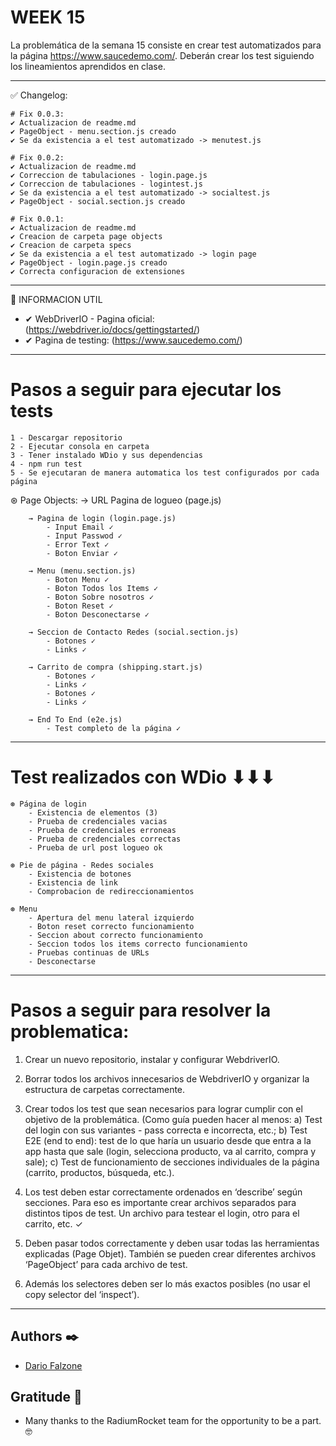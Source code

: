# WEEK 15
La problemática de la semana 15 consiste en crear test automatizados para la página
https://www.saucedemo.com/. Deberán crear los test siguiendo los lineamientos aprendidos en clase.

----------------------------------------------------------


✅ Changelog:

	# Fix 0.0.3:
	✔ Actualizacion de readme.md
	✔ PageObject - menu.section.js creado
	✔ Se da existencia a el test automatizado -> menutest.js

	# Fix 0.0.2:
	✔ Actualizacion de readme.md
	✔ Correccion de tabulaciones - login.page.js
	✔ Correccion de tabulaciones - logintest.js
	✔ Se da existencia a el test automatizado -> socialtest.js
	✔ PageObject - social.section.js creado

	# Fix 0.0.1:
	✔ Actualizacion de readme.md
	✔ Creacion de carpeta page objects
	✔ Creacion de carpeta specs
	✔ Se da existencia a el test automatizado -> login page
	✔ PageObject - login.page.js creado
	✔ Correcta configuracion de extensiones

----------------------------------------------------------

📄 INFORMACION UTIL

- ✔ WebDriverIO - Pagina oficial: (https://webdriver.io/docs/gettingstarted/)
- ✔ Pagina de testing: (https://www.saucedemo.com/)

----------------------------------------------------------

# Pasos a seguir para ejecutar los tests
	1 - Descargar repositorio
	2 - Ejecutar consola en carpeta
	3 - Tener instalado WDio y sus dependencias
	4 - npm run test
	5 - Se ejecutaran de manera automatica los test configurados por cada página

⊛ Page Objects:
		→ URL Pagina de logueo (page.js)

		→ Pagina de login (login.page.js)
			- Input Email ✓
			- Input Passwod ✓
			- Error Text ✓
			- Boton Enviar ✓

		→ Menu (menu.section.js)
			- Boton Menu ✓
			- Boton Todos los Items ✓
			- Boton Sobre nosotros ✓
			- Boton Reset ✓
			- Boton Desconectarse ✓

		→ Seccion de Contacto Redes (social.section.js)
			- Botones ✓
			- Links ✓

		→ Carrito de compra (shipping.start.js)
			- Botones ✓
			- Links ✓
			- Botones ✓
			- Links ✓

		→ End To End (e2e.js)
			- Test completo de la página ✓

----------------------------------------------------------

# Test realizados con WDio ⬇⬇⬇
	⊛ Página de login
		- Existencia de elementos (3)
		- Prueba de credenciales vacias
		- Prueba de credenciales erroneas
		- Prueba de credenciales correctas
		- Prueba de url post logueo ok

	⊛ Pie de página - Redes sociales
		- Existencia de botones
		- Existencia de link
		- Comprobacion de redireccionamientos

	⊛ Menu
		- Apertura del menu lateral izquierdo
		- Boton reset correcto funcionamiento
		- Seccion about correcto funcionamiento
		- Seccion todos los items correcto funcionamiento
		- Pruebas continuas de URLs
		- Desconectarse

----------------------------------------------------------

# Pasos a seguir para resolver la problematica:
1) Crear un nuevo repositorio, instalar y configurar WebdriverIO.

2) Borrar todos los archivos innecesarios de WebdriverIO y organizar la estructura de carpetas correctamente.

3) Crear todos los test que sean necesarios para lograr cumplir con el objetivo de la
problemática. (Como guía pueden hacer al menos:
	a) Test del login con sus variantes - pass correcta e incorrecta, etc.;
	b) Test E2E (end to end): test de lo que haría un usuario desde que entra a la app hasta
	que sale (login, selecciona producto, va al carrito, compra y sale);
	c) Test de funcionamiento de secciones individuales de la página (carrito, productos,
	búsqueda, etc.).

4) Los test deben estar correctamente ordenados en ‘describe’ según secciones. Para eso es
importante crear archivos separados para distintos tipos de test. Un archivo para testear el
login, otro para el carrito, etc. ✓

5) Deben pasar todos correctamente y deben usar todas las herramientas explicadas (Page
Objet). También se pueden crear diferentes archivos ‘PageObject’ para cada archivo de test.

6) Además los selectores deben ser lo más exactos posibles (no usar el copy selector del
‘inspect’).

----------------------------------------------------------

## Authors ✒️

* [Dario Falzone](https://www.linkedin.com/in/darioflz/)

## Gratitude 🎁

* Many thanks to the RadiumRocket team for the opportunity to be a part. 🤓
